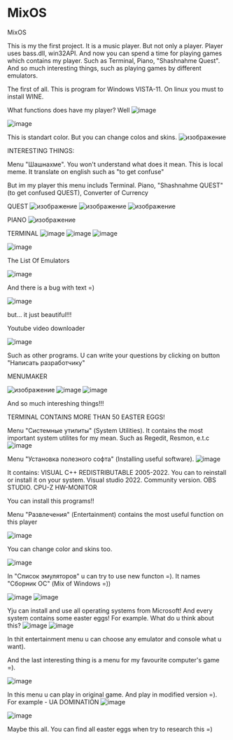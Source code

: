 # MixOS

MixOS


This is my the first project. It is a music player. But not only a player. Player uses bass.dll, win32API. And now you can spend a time for playing games which contains 
my player. Such as Terminal, Piano, "Shashnahme Quest". And so much interesting things, such as playing games by different emulators.

The first of all. This is program for Windows VISTA-11. On linux you must to install WINE. 

What functions does have my player? 
Well
![image](https://github.com/CaptainStrannik/MixOS/assets/47190179/478f612b-ccd2-49cb-aadb-31e5470c2ce6)

![image](https://github.com/CaptainStrannik/MixOS/assets/47190179/d5275aa1-0aea-4ffc-883c-5f0c67bc8d42)


This is standart color. But you can change colos and skins.
![изображение](https://user-images.githubusercontent.com/47190179/182655724-e270906b-7ef4-4d75-96b6-e61881d0bf07.png)


INTERESTING THINGS:


Menu "Шашнахме". You won't understand what does it mean. This is local meme. It translate on english such as "to get confuse"

But im my player this menu includs Terminal. Piano, "Shashnahme QUEST"  (to get confused QUEST), Converter of Currency

QUEST
![изображение](https://user-images.githubusercontent.com/47190179/182655965-e5a6aca4-faa5-43fc-ac82-873d659dffde.png)
![изображение](https://user-images.githubusercontent.com/47190179/182655986-4369e354-e239-4119-9603-e7275dce863e.png)
![изображение](https://user-images.githubusercontent.com/47190179/182656105-715b5c78-213c-4b46-af02-9f8eeb86c86c.png)

PIANO
![изображение](https://user-images.githubusercontent.com/47190179/182656144-f4b57123-8d6f-4ac6-9527-4a5e6501dc00.png)

TERMINAL
![image](https://github.com/CaptainStrannik/MixOS/assets/47190179/29ed3d0c-d567-42f1-b65a-b44440ac0f7b)
![image](https://github.com/CaptainStrannik/MixOS/assets/47190179/2519b2c7-e6a3-4c8e-9461-e0a968387680)
![image](https://github.com/CaptainStrannik/MixOS/assets/47190179/ccad0417-47b2-45b5-b16c-172761b92d96)

![image](https://github.com/CaptainStrannik/MixOS/assets/47190179/4967b305-8a8c-4b40-be63-e71679d9f240)


The List Of Emulators

![image](https://github.com/CaptainStrannik/MixOS/assets/47190179/e8cb78b6-1616-4fbd-8eaa-937279823b22)

And there is a bug with text =)

![image](https://github.com/CaptainStrannik/MixOS/assets/47190179/6c5e3c63-2e97-4a3b-aa70-c8ae54dc21f4)

but... it just beautiful!!!




Youtube video downloader 

![image](https://github.com/CaptainStrannik/MixOS/assets/47190179/33ce981f-b7ba-4a18-a5ff-dfb1cf805597)

Such as other programs. U can write your questions by clicking on button "Написать разработчику"

MENUMAKER 

![изображение](https://user-images.githubusercontent.com/47190179/182656535-92ec1874-9880-472b-918c-32f137759fc9.png)
![image](https://github.com/CaptainStrannik/MixOS/assets/47190179/90df852b-cea6-4eac-aff8-e00dd5254a9a)
![image](https://github.com/CaptainStrannik/MixOS/assets/47190179/821ef90a-23bf-4e1c-9a24-f1295fa5a556)


And so much intereshing things!!!

TERMINAL CONTAINS MORE THAN 50 EASTER EGGS!

Menu "Системные утилиты" (System Utilities). It contains the most important system utilites for my mean. Such as Regedit, Resmon, e.t.c
![image](https://github.com/CaptainStrannik/MixOS/assets/47190179/085efcdd-e996-4ed0-94e6-4ad729fd2402)


Menu "Установка полезного софта" (Installing useful software). 
![image](https://github.com/CaptainStrannik/MixOS/assets/47190179/d14f0616-ffe5-4bf9-bb4f-980af51b4f0e)

It contains:
VISUAL C++ REDISTRIBUTABLE 2005-2022. You can to reinstall or install it on your system.
Visual studio 2022. Community version.
OBS STUDIO.
CPU-Z
HW-MONITOR

You can install this programs!!

Menu "Развлечения" (Entertainment) contains the most useful function on this player

![image](https://github.com/CaptainStrannik/MixOS/assets/47190179/c1c9e1d9-37c4-42aa-a939-4133d5ad29c8)




You can change color and skins too.

![image](https://github.com/CaptainStrannik/MixOS/assets/47190179/65096ebc-1c36-4744-b46f-e856898b5edf)



In "Список эмуляторов" u can try to use new functon =). It names "Сборник ОС" (Mix of Windows =))

![image](https://github.com/CaptainStrannik/MixOS/assets/47190179/4d83439a-ed20-4fa3-ab8a-5b50fe09d308)
![image](https://github.com/CaptainStrannik/MixOS/assets/47190179/eb72760a-d990-45dc-a1ed-fc4c4f733313)

Yju can install and use all operating systems from Microsoft!
And every system contains some easter eggs!
For example. What do u think about this?
![image](https://github.com/CaptainStrannik/MixOS/assets/47190179/953a3f58-799d-4a40-a19a-4434424644f3)
![image](https://github.com/CaptainStrannik/MixOS/assets/47190179/2eccca72-b285-499f-a861-25ce48010b22)

In thit entertainment menu u can choose any emulator and console what u want).

And the last interesting thing is a menu for my favourite computer's game =).

![image](https://github.com/CaptainStrannik/MixOS/assets/47190179/cfc7ade1-da40-4b8b-a729-b9cbe27699b9)

In this menu u can play in original game. And play in modified version =). For example - UA DOMINATION
![image](https://github.com/CaptainStrannik/MixOS/assets/47190179/c6beeb66-87ce-4dcc-8574-b05003ed3744)


![image](https://github.com/CaptainStrannik/MixOS/assets/47190179/d3ce235e-8954-4a9c-aee9-00d89e9bfce0)



Maybe this all. You can find all easter eggs when try to research this =)




